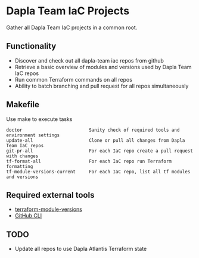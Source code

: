 # Dapla Team IaC Projects

Gather all Dapla Team IaC projects in a common root.


## Functionality

* Discover and check out all dapla-team iac repos from github
* Retrieve a basic overview of modules and versions used by Dapla Team IaC repos
* Run common Terraform commands on all repos
* Ability to batch branching and pull request for all repos simultaneously

## Makefile

Use make to execute tasks 

```
doctor                         Sanity check of required tools and environment settings
update-all                     Clone or pull all changes from Dapla Team IaC repos
git-pr-all                     For each IaC repo create a pull request with changes
tf-format-all                  For each IaC repo run Terraform formatting
tf-module-versions-current     For each IaC repo, list all tf modules and versions
```

## Required external tools

* [terraform-module-versions](https://github.com/keilerkonzept/terraform-module-versions)
* [GitHub CLI](https://cli.github.com/)

## TODO
* Update all repos to use Dapla Atlantis Terraform state

